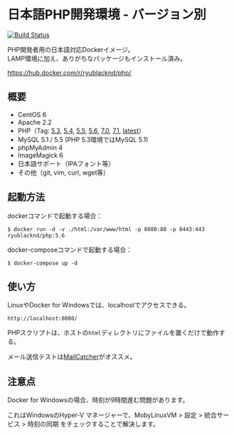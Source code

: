 # 日本語PHP開発環境 - バージョン別

[![Build Status](https://travis-ci.org/ryu-blacknd/docker-php.svg?branch=master)](https://travis-ci.org/ryu-blacknd/docker-php)

PHP開発者用の日本語対応Dockerイメージ。  
LAMP環境に加え、ありがちなパッケージもインストール済み。  

https://hub.docker.com/r/ryublacknd/php/

## 概要

* CentOS 6
* Apache 2.2
* PHP（Tag: [5.3](https://github.com/ryu-blacknd/docker-php/tree/master/5.3), [5.4](https://github.com/ryu-blacknd/docker-php/tree/master/5.4), [5.5](https://github.com/ryu-blacknd/docker-php/tree/master/5.5), [5.6](https://github.com/ryu-blacknd/docker-php/tree/master/5.6), [7.0](https://github.com/ryu-blacknd/docker-php/tree/master/7.0),  [7.1](https://github.com/ryu-blacknd/docker-php/tree/master/7.1), [latest](https://github.com/ryu-blacknd/docker-php/tree/master/7.1)）
* MySQL 5.1 / 5.5 (PHP 5.3環境ではMySQL 5.1)
* phpMyAdmin 4
* ImageMagick 6
* 日本語サポート（IPAフォント等）
* その他（git, vim, curl, wget等）

## 起動方法

dockerコマンドで起動する場合：

```
$ docker run -d -v ./html:/var/www/html -p 8080:80 -p 8443:443 ryublacknd/php:5.6
```

docker-composeコマンドで起動する場合：

```
$ docker-compose up -d
```

## 使い方

LinuxやDocker for Windowsでは、localhostでアクセスできる。

```
http://localhost:8080/
```

PHPスクリプトは、ホストの`html`ディレクトリにファイルを置くだけで動作する。

メール送信テストは[MailCatcher](https://mailcatcher.me/)がオススメ。

## 注意点

Docker for Windowsの場合、時刻が9時間進む問題があります。

これはWindowsのHyper-V マネージャーで、MobyLinuxVM > 設定 > 統合サービス > 時刻の同期 をチェックすることで解決します。

